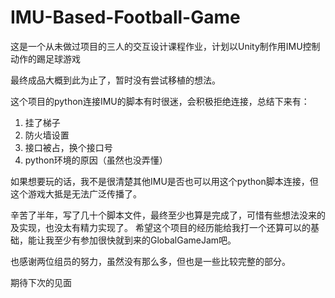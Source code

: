 # IMU-Based-Football-Game
这是一个从未做过项目的三人的交互设计课程作业，计划以Unity制作用IMU控制动作的踢足球游戏

最终成品大概到此为止了，暂时没有尝试移植的想法。

这个项目的python连接IMU的脚本有时很迷，会积极拒绝连接，总结下来有：
1. 挂了梯子
2. 防火墙设置
3. 接口被占，换个接口号
4. python环境的原因（虽然也没弄懂）

如果想要玩的话，我不是很清楚其他IMU是否也可以用这个python脚本连接，但这个游戏大抵是无法广泛传播了。

辛苦了半年，写了几十个脚本文件，最终至少也算是完成了，可惜有些想法没来的及实现，也没太有精力实现了。
希望这个项目的经历能给我打一个还算可以的基础，能让我至少有参加很快就到来的GlobalGameJam吧。

也感谢两位组员的努力，虽然没有那么多，但也是一些比较完整的部分。

期待下次的见面
